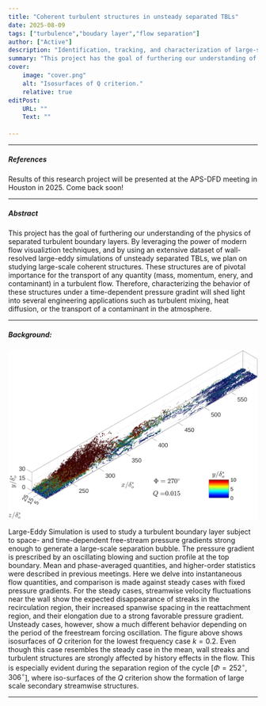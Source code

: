 ```yaml
---
title: "Coherent turbulent structures in unsteady separated TBLs" 
date: 2025-08-09
tags: ["turbulence","boudary layer","flow separation"]
author: ["Active"]
description: "Identification, tracking, and characterization of large-scale turbulent structures in turbulent boundary layers with unsteady separation." 
summary: "This project has the goal of furthering our understanding of the physics of separated turbulent boundary layers. By leveraging the power of modern flow visualiztion techniques, and by using an extensive dataset of wall-resolved large-eddy simulations of unsteady separated TBLs, we plan on studying large-scale coherent structures." 
cover:
    image: "cover.png"
    alt: "Isosurfaces of Q criterion."
    relative: true
editPost:
    URL: ""
    Text: ""

---
```


---

##### References

Results of this research project will be presented at the APS-DFD meeting in Houston in 2025. Come back soon!

---

##### Abstract

This project has the goal of furthering our understanding of the physics of separated turbulent boundary layers. By leveraging the power of modern flow visualiztion techniques, and by using an extensive dataset of wall-resolved large-eddy simulations of unsteady separated TBLs, we plan on studying large-scale coherent structures. These structures are of pivotal importance for the transport of any quantity (mass, momentum, enery, and contaminant) in a turbulent flow. Therefore, characterizing the behavior of these structures under a time-dependent pressure gradint will shed light into several engineering applications such as turbulent mixing, heat diffusion, or the transport of a contaminant in the atmosphere.

---

##### Background:

![](Q_phase270.png)

Large-Eddy Simulation is used to study a turbulent boundary layer subject to space- and time-dependent free-stream pressure gradients strong enough to generate a large-scale separation bubble. The pressure gradient is prescribed by an oscillating blowing and suction profile at the top boundary. Mean and phase-averaged quantities, and higher-order statistics were described in previous meetings. Here we delve into instantaneous flow quantities, and comparison is made against steady cases with fixed pressure gradients. For the steady cases, streamwise velocity fluctuations near the wall show the expected disappearance of streaks in the recirculation region, their increased spanwise spacing in the reattachment region, and their elongation due to a strong favorable pressure gradient. Unsteady cases, however, show a much different behavior depending on the period of the freestream forcing oscillation. The figure above shows isosurfaces of $Q$ criterion for the lowest frequency case $k=0.2$. Even though this case resembles the steady case in the mean, wall streaks and turbulent structures are strongly affected by history effects in the flow. This is especially evident during the separation region of the cycle [$\Phi=252^\circ, 306^\circ$], where iso-surfaces of the $Q$ criterion show the formation of large scale secondary streamwise structures.



---

